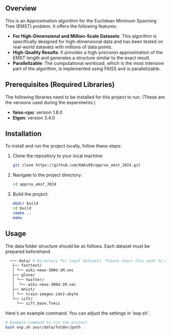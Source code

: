 ## Overview

This is an Approximation algorithm for the Euclidean Minimum Spanning Tree (EMST) problem. It offers the following features:

- **For High-Dimensional and Million-Scale Datasets**: This algorithm is specifically designed for high-dimensional data and has been tested on real-world datasets with millions of data points.
- **High-Quality Results**: It provides a high-precision approximation of the EMST length and generates a structure similar to the exact result.
- **Parallelizable**: The computational workload, which is the most intensive part of the algorithm, is implemented using FAISS and is parallelizable.

## Prerequisites (Required Libraries)

The following libraries need to be installed for this project to run. (These are the versions used during the experiments.)

- **faiss-cpu**: version 1.8.0
- **Eigen**: version 3.4.0
  
## Installation

To install and run the project locally, follow these steps:

1. Clone the repository to your local machine:
    ```bash
    git clone https://github.com/KAKu99/approx_emst_2024.git
    ```

2. Navigate to the project directory:
    ```bash
    cd approx_emst_2024
    ```

3. Build the project:
   ```bash
   mkdir build
   cd build
   cmake ..
   make
   ```

## Usage

The data folder structure should be as follows. Each dataset must be prepared beforehand.

```bash
  ─── data/ # Directory for input datasets. Please input this path to exp.sh. 
   ├── fasttext/
   │ └── wiki-news-300d-1M.vec
   ├── glove/
   │ └── twitter/
   │  └── wiki-news-300d-1M.vec
   ├── mnist/
   │ └── train-images-idx3-ubyte
   └── sift/
     └── sift_base.fvecs
```

Here's an example command. You can adjust the settings in 'exp.sh'.

```bash
# Example command to run the project
bash exp.sh your/data/folder/path
```
